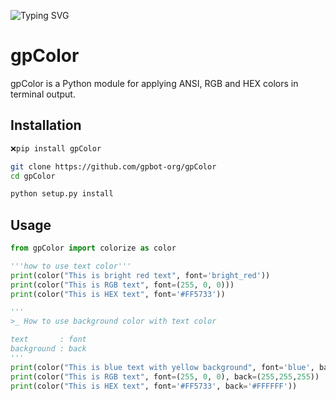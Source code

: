 ![Typing SVG](https://readme-typing-svg.herokuapp.com/?lines=gpColor+!;MADE+BY+GRANDPA+EJ+DEVELOPER!;TERMINAL+COLOR+WITH+RGB+AND+HEX+CODE+FEATURE!)
# gpColor

gpColor is a Python module for applying ANSI, RGB and HEX colors in terminal output.

## Installation

```bash
❌pip install gpColor
```
```bash
git clone https://github.com/gpbot-org/gpColor
cd gpColor

python setup.py install
```
## Usage

```python
from gpColor import colorize as color

'''how to use text color'''
print(color("This is bright red text", font='bright_red'))
print(color("This is RGB text", font=(255, 0, 0)))
print(color("This is HEX text", font='#FF5733'))

'''
>_ How to use background color with text color

text       : font
background : back
'''
print(color("This is blue text with yellow background", font='blue', back='yellow'))
print(color("This is RGB text", font=(255, 0, 0), back=(255,255,255))
print(color("This is HEX text", font='#FF5733', back='#FFFFFF'))
```
